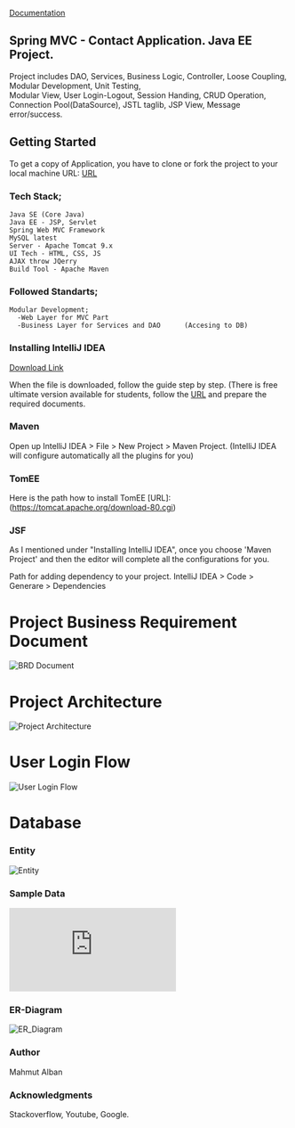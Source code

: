 [Documentation](https://albanmahmut.github.io/ContactApp/)

## Spring MVC - Contact Application. Java EE Project.

Project includes DAO, Services, Business Logic, Controller, Loose Coupling, Modular Development, Unit Testing, \
Modular View, User Login-Logout, Session Handing, CRUD Operation, Connection Pool(DataSource), JSTL taglib, JSP View, 
Message error/success.

## Getting Started

To get a copy of Application, you have to clone or fork the project to your local machine
URL: [URL](https://github.com/albanmahmut/ContactApp)

### Tech Stack;

	Java SE (Core Java)
	Java EE - JSP, Servlet
	Spring Web MVC Framework
	MySQL latest
	Server - Apache Tomcat 9.x
	UI Tech - HTML, CSS, JS
	AJAX throw JQerry
	Build Tool - Apache Maven


### Followed Standarts;

    Modular Development;
	  -Web Layer for MVC Part
	  -Business Layer for Services and DAO 		(Accesing to DB)

### Installing IntelliJ IDEA

[Download Link](https://www.jetbrains.com/idea/download/#section=windows)

When the file is downloaded, follow the guide step by step. 
(There is free ultimate version available for students, follow the [URL](https://www.jetbrains.com/student/) and prepare the required documents.
    

### Maven

Open up IntelliJ IDEA > File > New Project > Maven Project. (IntelliJ IDEA will configure automatically all the plugins for you)
    

### TomEE

Here is the path how to install TomEE [URL]: (https://tomcat.apache.org/download-80.cgi)
    

### JSF

As I mentioned under "Installing IntelliJ IDEA", once you choose 'Maven Project' and then the editor will complete all the configurations for you. 

Path for adding dependency to your project. IntelliJ IDEA > Code > Generare > Dependencies


# Project Business Requirement Document


![BRD Document](https://raw.githubusercontent.com/albanmahmut/ContactApp/master/capp_BRD.jpg)


# Project Architecture


![Project Architecture](https://raw.githubusercontent.com/albanmahmut/ContactApp/master/Archiceture_capp.jpg)


# User Login Flow


![User Login Flow](https://raw.githubusercontent.com/albanmahmut/ContactApp/master/User%20Login%20Flow.jpg)


# Database


### Entity


![Entity](https://raw.githubusercontent.com/albanmahmut/ContactApp/master/ENTITIES_capp_Page_1.jpg)


### Sample Data


![Sample Data](https://github.com/albanmahmut/ContactApp/blob/master/SampleData_capp.pdf)



### ER-Diagram


![ER_Diagram](https://raw.githubusercontent.com/albanmahmut/ContactApp/master/ERR_Diagram.png)



### Author

Mahmut Alban 
    
### Acknowledgments

Stackoverflow,
Youtube,
Google.

